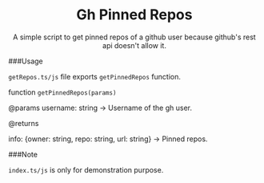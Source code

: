 <h1 align='center'>Gh Pinned Repos</h1>

<p align="center">
A simple script to get pinned repos of a github user because github's rest api doesn't allow it.
</p>

###Usage

`getRepos.ts/js` file exports `getPinnedRepos` function.

function `getPinnedRepos(params)`

@params
username: string -> Username of the gh user.

@returns

info: {owner: string, repo: string, url: string} -> Pinned repos.

###Note

`index.ts/js` is only for demonstration purpose.
